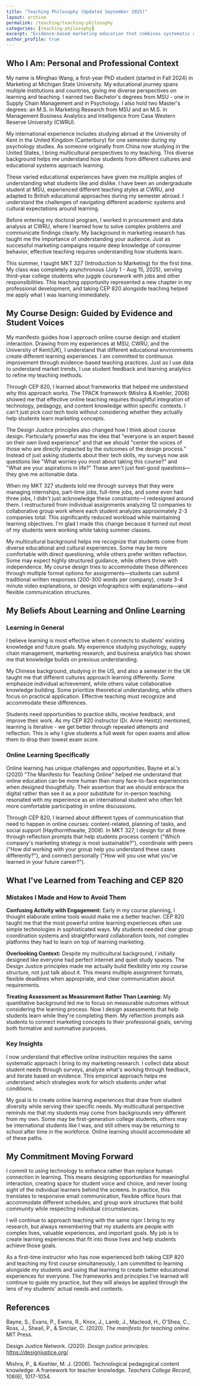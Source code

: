 ```yaml
---
title: "Teaching Philosophy (Updated September 2025)"
layout: archive
permalink: /teaching/teaching-philosophy
categories: [teaching-philosophy]
excerpt: "Evidence-based marketing education that combines systematic assessment design with inclusive collaborative learning to prepare students for data-driven marketing practice."
author_profile: true
---
```


<!-- excerpt-end -->
## Who I Am: Personal and Professional Context

My name is Minghao Wang, a first-year PhD student (started in Fall 2024) in Marketing at Michigan State University. My educational journey spans multiple institutions and countries, giving me diverse perspectives on learning and teaching. I earned two Bachelor's degrees from MSU - one in Supply Chain Management and in Psychology. I also hold two Master's degrees: an M.S. in Marketing Research from MSU and an M.S. in Management Business Analytics and Intelligence from Case Western Reserve University (CWRU).

My international experience includes studying abroad at the University of Kent in the United Kingdom (Canterbury) for one semester during my psychology studies. As someone originally from China now studying in the United States, I bring multicultural perspectives to my teaching. This diverse background helps me understand how students from different cultures and educational systems approach learning.

These varied educational experiences have given me multiple angles of understanding what students like and dislike. I have been an undergraduate student at MSU, experienced different teaching styles at CWRU, and adapted to British educational approaches during my semester abroad. I understand the challenges of navigating different academic systems and cultural expectations around learning.

Before entering my doctoral program, I worked in procurement and data analysis at CWRU, where I learned how to solve complex problems and communicate findings clearly. My background in marketing research has taught me the importance of understanding your audience. Just as successful marketing campaigns require deep knowledge of consumer behavior, effective teaching requires understanding how students learn.

This summer, I taught MKT 327 (Introduction to Marketing) for the first time. My class was completely asynchronous (July 1 - Aug 15, 2025), serving third-year college students who juggle coursework with jobs and other responsibilities. This teaching opportunity represented a new chapter in my professional development, and taking CEP 820 alongside teaching helped me apply what I was learning immediately.

## My Course Design: Guided by Evidence and Student Voices

My manifesto guides how I approach online course design and student interaction. Drawing from my experiences at MSU, CWRU, and the University of Kent(UK), I understand that different educational environments create different learning experiences. I am committed to continuous improvement through evidence-based teaching practices. Just as I use data to understand market trends, I use student feedback and learning analytics to refine my teaching methods.

Through CEP 820, I learned about frameworks that helped me understand why this approach works. The TPACK framework (Mishra & Koehler, 2006) showed me that effective online teaching requires thoughtful integration of technology, pedagogy, and content knowledge within specific contexts. I can't just pick cool tech tools without considering whether they actually help students learn marketing concepts.

The Design Justice principles also changed how I think about course design. Particularly powerful was the idea that "everyone is an expert based on their own lived experience" and that we should "center the voices of those who are directly impacted by the outcomes of the design process." Instead of just asking students about their tech skills, my surveys now ask questions like "What worries you most about taking this course?" and "What are your aspirations in life?" These aren't just feel-good questions—they give me actionable data.

When my MKT 327 students told me through surveys that they were managing internships, part-time jobs, full-time jobs, and some even had three jobs, I didn't just acknowledge these constraints—I redesigned around them. I restructured from individual assignments analyzing 12 companies to collaborative group work where each student analyzes approximately 2-3 companies total. This significantly reduced workload while maintaining learning objectives. I'm glad I made this change because it turned out most of my students were working while taking summer classes.

My multicultural background helps me recognize that students come from diverse educational and cultural experiences. Some may be more comfortable with direct questioning, while others prefer written reflection. Some may expect highly structured guidance, while others thrive with independence. My course design tries to accommodate these differences through multiple format options for assignments—students can submit traditional written responses (200-300 words per company), create 3-4 minute video explanations, or design infographics with explanations—and flexible communication structures.

## My Beliefs About Learning and Online Learning

### Learning in General

I believe learning is most effective when it connects to students' existing knowledge and future goals. My experience studying psychology, supply chain management, marketing research, and business analytics has shown me that knowledge builds on previous understanding.

My Chinese background, studying in the US, and also a semester in the UK taught me that different cultures approach learning differently. Some emphasize individual achievement, while others value collaborative knowledge building. Some prioritize theoretical understanding, while others focus on practical application. Effective teaching must recognize and accommodate these differences.

Students need opportunities to practice skills, receive feedback, and improve their work. As my CEP 820 instructor (Dr. Anne Heintz) mentioned, learning is iterative - we get better through repeated attempts and reflection. This is why I give students a full week for open exams and allow them to drop their lowest exam score.

### Online Learning Specifically

Online learning has unique challenges and opportunities. Bayne et al.'s (2020) "The Manifesto for Teaching Online" helped me understand that online education can be more human than many face-to-face experiences when designed thoughtfully. Their assertion that we should embrace the digital rather than see it as a poor substitute for in-person teaching resonated with my experience as an international student who often felt more comfortable participating in online discussions.

Through CEP 820, I learned about different types of communication that need to happen in online courses: content-related, planning of tasks, and social support (Haythornthwaite, 2008). In MKT 327, I design for all three through reflection prompts that help students process content ("Which company's marketing strategy is most sustainable?"), coordinate with peers ("How did working with your group help you understand these cases differently?"), and connect personally ("How will you use what you've learned in your future career?").

## What I've Learned from Teaching and CEP 820

### Mistakes I Made and How to Avoid Them

**Confusing Activity with Engagement:** Early in my course planning, I thought elaborate online tools would make me a better teacher. CEP 820 taught me that the most powerful online learning experiences often use simple technologies in sophisticated ways. My students needed clear group coordination systems and straightforward collaboration tools, not complex platforms they had to learn on top of learning marketing.

**Overlooking Context:** Despite my multicultural background, I initially designed like everyone had perfect internet and quiet study spaces. The Design Justice principles made me actually build flexibility into my course structure, not just talk about it. This means multiple assignment formats, flexible deadlines when appropriate, and clear communication about requirements.

**Treating Assessment as Measurement Rather Than Learning:** My quantitative background led me to focus on measurable outcomes without considering the learning process. Now I design assessments that help students learn while they're completing them. My reflection prompts ask students to connect marketing concepts to their professional goals, serving both formative and summative purposes.

### Key Insights

I now understand that effective online instruction requires the same systematic approach I bring to my marketing research. I collect data about student needs through surveys, analyze what's working through feedback, and iterate based on evidence. This empirical approach helps me understand which strategies work for which students under what conditions.

My goal is to create online learning experiences that draw from student diversity while serving their specific needs. My multicultural perspective reminds me that my students may come from backgrounds very different from my own. Some may be first-generation college students, others may be international students like I was, and still others may be returning to school after time in the workforce. Online learning should accommodate all of these paths.

## My Commitment Moving Forward

I commit to using technology to enhance rather than replace human connection in learning. This means designing opportunities for meaningful interaction, creating space for student voice and choice, and never losing sight of the individual learners behind the screens. In practice, this translates to responsive email communication, flexible office hours that accommodate different schedules, and group work structures that build community while respecting individual circumstances.

I will continue to approach teaching with the same rigor I bring to my research, but always remembering that my students are people with complex lives, valuable experiences, and important goals. My job is to create learning experiences that fit into those lives and help students achieve those goals.

As a first-time instructor who has now experienced both taking CEP 820 and teaching my first course simultaneously, I am committed to learning alongside my students and using that learning to create better educational experiences for everyone. The frameworks and principles I've learned will continue to guide my practice, but they will always be applied through the lens of my students' actual needs and contexts.

## References

Bayne, S., Evans, P., Ewins, R., Knox, J., Lamb, J., Macleod, H., O'Shea, C., Ross, J., Sheail, P., & Sinclair, C. (2020). *The manifesto for teaching online*. MIT Press.

Design Justice Network. (2020). *Design justice principles*. https://designjustice.org/


Mishra, P., & Koehler, M. J. (2006). Technological pedagogical content knowledge: A framework for teacher knowledge. *Teachers College Record*, 108(6), 1017-1054.